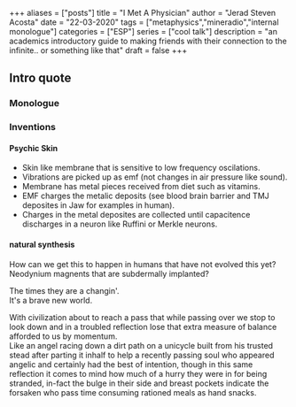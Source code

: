 +++
aliases = ["posts"]
title = "I Met A Physician"
author = "Jerad Steven Acosta"
date = "22-03-2020"
tags = ["metaphysics","mineradio","internal monologue"]
categories = ["ESP"]
series = ["cool talk"]
description = "an academics introductory guide to making friends with their connection to the infinite.. or something like that"
draft = false
+++

## Intro quote
### Monologue
### Inventions
#### Psychic Skin
- Skin like membrane that is sensitive to low frequency oscilations.  
- Vibrations are picked up as emf (not changes in air pressure like sound).  
- Membrane has metal pieces received from diet such as vitamins.  
- EMF charges the metalic deposits (see blood brain barrier and TMJ deposites in Jaw for examples in human).  
- Charges in the metal deposites are collected until capacitence discharges in a neuron like Ruffini or Merkle neurons.  

#### natural synthesis
How can we get this to happen in humans that have not evolved this yet?  
Neodynium magnents that are subdermally implanted?  


The times they are a changin'.  
It's a brave new world.  

With civilization about to reach a pass that while passing over we stop to look down and in a troubled reflection lose that extra measure of balance afforded to us by momentum.  
Like an angel racing down a dirt path on a unicycle built from his trusted stead after parting it inhalf to help a recently passing soul who appeared angelic and certainly had the best of intention, 
though in this same reflection it comes to mind how much of a hurry they were in for being stranded, 
in-fact the bulge in their side and breast pockets indicate the forsaken who pass time consuming rationed meals as hand snacks.